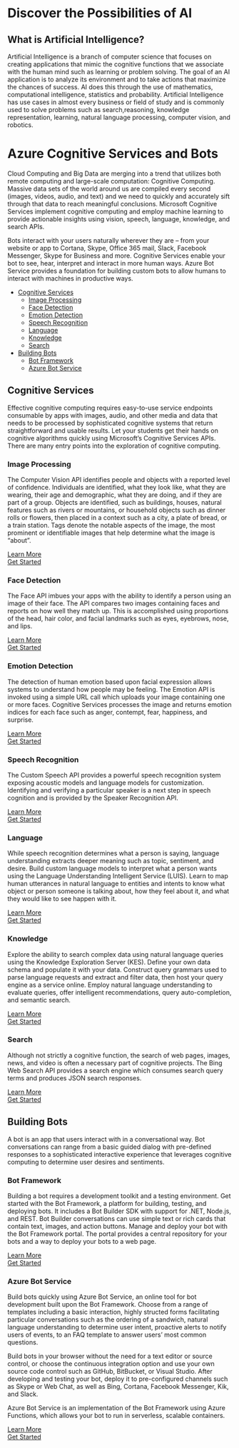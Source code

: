 # Discover the Possibilities of AI

## What is Artificial Intelligence?

Artificial Intelligence is a branch of computer science that focuses on creating applications that mimic the cognitive functions that we associate with the human mind such as learning or problem solving. The goal of an AI application is to analyze its environment and to take actions that maximize the chances of success. AI does this through the use of mathematics, computational intelligence, statistics and probability. Artificial Intelligence has use cases in almost every business or field of study and is commonly used to solve problems such as search,reasoning, knowledge representation, learning, natural language processing, computer vision, and robotics. 

# Azure Cognitive Services and Bots

Cloud Computing and Big Data are merging into a trend that utilizes both
remote computing and large-scale computation: Cognitive Computing.
Massive data sets of the world around us are compiled every second
(images, videos, audio, and text) and we need to quickly and accurately
sift through that data to reach meaningful conclusions. Microsoft
Cognitive Services implement cognitive computing and employ machine
learning to provide actionable insights using vision, speech, language,
knowledge, and search APIs.

Bots interact with your users naturally wherever they are – from your
website or app to Cortana, Skype, Office 365 mail, Slack, Facebook
Messenger, Skype for Business and more. Cognitive Services enable your
bot to see, hear, interpret and interact in more human ways. Azure Bot
Service provides a foundation for building custom bots to allow humans
to interact with machines in productive ways.

- [Cognitive Services](#cognitive-services)  
   - [Image Processing](#image-processing)  
   - [Face Detection](#face-detection)  
   - [Emotion Detection](#emotion-detection)  
   - [Speech Recognition](#speech-recognition)  
   - [Language](#language)  
   - [Knowledge](#knowledge)  
   - [Search](#search)  
- [Building Bots](#building-bots)  
   - [Bot Framework](#bot-framework)  
   - [Azure Bot Service](#azure-bot-service)


## Cognitive Services

Effective cognitive computing requires easy-to-use service endpoints
consumable by apps with images, audio, and other media and data that
needs to be processed by sophisticated cognitive systems that return
straightforward and usable results. Let your students get their hands on
cognitive algorithms quickly using Microsoft’s Cognitive Services APIs.
There are many entry points into the exploration of cognitive computing.

### Image Processing

The Computer Vision API identifies people and objects with a reported
level of confidence. Individuals are identified, what they look like,
what they are wearing, their age and demographic, what they are doing,
and if they are part of a group. Objects are identified, such as
buildings, houses, natural features such as rivers or mountains, or
household objects such as dinner rolls or flowers, then placed in a
context such as a city, a plate of bread, or a train station. Tags
denote the notable aspects of the image, the most prominent or
identifiable images that help determine what the image is “about”.

[Learn More](https://docs.microsoft.com/en-us/azure/cognitive-services/computer-vision/home)  
[Get Started](https://docs.microsoft.com/en-us/azure/cognitive-services/computer-vision/tutorials/pythontutorial)

### Face Detection

The Face API imbues your apps with the ability to identify a person
using an image of their face. The API compares two images containing
faces and reports on how well they match up. This is accomplished using
proportions of the head, hair color, and facial landmarks such as eyes,
eyebrows, nose, and lips.

[Learn More](https://docs.microsoft.com/en-us/azure/cognitive-services/face/overview)  
[Get Started](https://docs.microsoft.com/en-us/azure/cognitive-services/face/tutorials/faceapiinjavaforandroidtutorial)

### Emotion Detection

The detection of human emotion based upon facial expression allows
systems to understand how people may be feeling. The Emotion API is
invoked using a simple URL call which uploads your image containing one
or more faces. Cognitive Services processes the image and returns
emotion indices for each face such as anger, contempt, fear, happiness,
and surprise.

[Learn More](https://docs.microsoft.com/en-us/azure/cognitive-services/emotion/home)  
[Get Started](https://docs.microsoft.com/en-us/azure/cognitive-services/emotion/tutorials/pythontutorial)

### Speech Recognition

The Custom Speech API provides a powerful speech recognition system
exposing acoustic models and language models for customization.
Identifying and verifying a particular speaker is a next step in speech
cognition and is provided by the Speaker Recognition API.

[Learn More](https://docs.microsoft.com/en-us/azure/cognitive-services/custom-speech-service/cognitive-services-custom-speech-home)  
[Get Started](https://docs.microsoft.com/en-us/azure/cognitive-services/custom-speech-service/cognitive-services-custom-speech-get-started)

### Language

While speech recognition determines what a person is saying, language
understanding extracts deeper meaning such as topic, sentiment, and
desire. Build custom language models to interpret what a person wants
using the Language Understanding Intelligent Service (LUIS). Learn to
map human utterances in natural language to entities and intents to know
what object or person someone is talking about, how they feel about it,
and what they would like to see happen with it.

[Learn More](https://docs.microsoft.com/en-us/azure/cognitive-services/luis/home)  
[Get Started](https://docs.microsoft.com/en-us/azure/cognitive-services/luis/luis-nodejs-tutorial-build-bot-framework-sample)

### Knowledge

Explore the ability to search complex data using natural language
queries using the Knowledge Exploration Server (KES). Define your own
data schema and populate it with your data. Construct query grammars
used to parse language requests and extract and filter data, then host
your query engine as a service online. Employ natural language
understanding to evaluate queries, offer intelligent recommendations,
query auto-completion, and semantic search.

[Learn More](https://docs.microsoft.com/en-us/azure/cognitive-services/kes/overview)  
[Get Started](https://docs.microsoft.com/en-us/azure/cognitive-services/kes/gettingstarted)

### Search

Although not strictly a cognitive function, the search of web pages,
images, news, and video is often a necessary part of cognitive projects.
The Bing Web Search API provides a search engine which consumes search
query terms and produces JSON search responses.

[Learn More](https://docs.microsoft.com/en-us/azure/cognitive-services/bing-web-search/search-the-web)  
[Get Started](https://docs.microsoft.com/en-us/azure/cognitive-services/bing-web-search/csharp-ranking-tutorial)

## Building Bots

A bot is an app that users interact with in a conversational way. Bot
conversations can range from a basic guided dialog with pre-defined
responses to a sophisticated interactive experience that leverages
cognitive computing to determine user desires and sentiments.

### Bot Framework

Building a bot requires a development toolkit and a testing environment.
Get started with the Bot Framework, a platform for building, testing,
and deploying bots. It includes a Bot Builder SDK with support for .NET,
Node.js, and REST. Bot Builder conversations can use simple text or rich
cards that contain text, images, and action buttons. Manage and deploy
your bot with the Bot Framework portal. The portal provides a central
repository for your bots and a way to deploy your bots to a web page.

[Learn More](https://docs.microsoft.com/en-us/bot-framework/azure/azure-bot-service-overview)   
[Get Started](https://docs.microsoft.com/en-us/bot-framework/bot-builder-overview-getstarted)

### Azure Bot Service

Build bots quickly using Azure Bot Service, an online tool for bot
development built upon the Bot Framework. Choose from a range of
templates including a basic interaction, highly structed forms
facilitating particular conversations such as the ordering of a
sandwich, natural language understanding to determine user intent,
proactive alerts to notify users of events, to an FAQ template to answer
users’ most common questions.

Build bots in your browser without the need for a text editor or source
control, or choose the continuous integration option and use your own
source code control such as GitHub, BitBucket, or Visual Studio. After
developing and testing your bot, deploy it to pre-configured channels
such as Skype or Web Chat, as well as Bing, Cortana, Facebook Messenger,
Kik, and Slack.

Azure Bot Service is an implementation of the Bot Framework using Azure
Functions, which allows your bot to run in serverless, scalable
containers.

[Learn More](https://docs.microsoft.com/en-us/bot-framework/azure/azure-bot-service-overview)  
[Get Started](https://docs.microsoft.com/en-us/bot-framework/azure/azure-bot-service-template-basic)  
